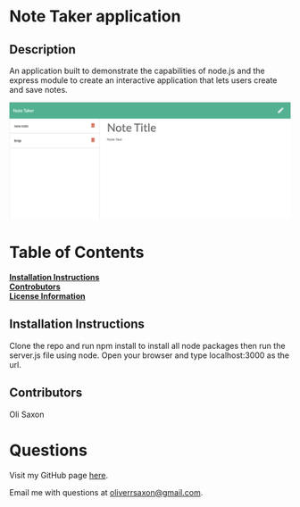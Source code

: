 # Note Taker application

## Description

An application built to demonstrate the capabilities of node.js and the express module to create an interactive application that lets users create and save notes.

<img src="./Assets/main.png">
  
# Table of Contents

  **[Installation Instructions](#intallation-instructions)**<br>
  **[Controbutors](#contributors)**<br>
  **[License Information](#license)**<br>
  
## Installation Instructions
Clone the repo and run npm install to install all node packages then run the server.js file using node.
Open your browser and type localhost:3000 as the url.

  
## Contributors
Oli Saxon

  
# Questions

Visit my GitHub page [here](https://github.com/osaxon).

Email me with questions at [oliverrsaxon@gmail.com](oliverrsaxon@gmail.com).

